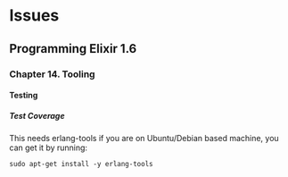 # Issues

## Programming Elixir 1.6

### Chapter 14. Tooling

#### Testing

##### Test Coverage

This needs erlang-tools if you are on Ubuntu/Debian based machine, you can get it by running:

```
sudo apt-get install -y erlang-tools
```
